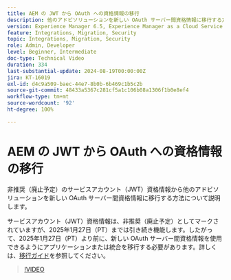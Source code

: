 ```yaml
---
title: AEM の JWT から OAuth への資格情報の移行
description: 他のアドビソリューションを新しい OAuth サーバー間資格情報に移行する方法について説明します。
version: Experience Manager 6.5, Experience Manager as a Cloud Service
feature: Integrations, Migration, Security
topic: Integrations, Migration, Security
role: Admin, Developer
level: Beginner, Intermediate
doc-type: Technical Video
duration: 334
last-substantial-update: 2024-08-19T00:00:00Z
jira: KT-16019
exl-id: d4c9a509-baec-44e7-8b0b-6b469c1b5c2b
source-git-commit: 48433a5367c281cf5a1c106b08a1306f1b0e8ef4
workflow-type: tm+mt
source-wordcount: '92'
ht-degree: 100%

---
```


# AEM の JWT から OAuth への資格情報の移行

非推奨（廃止予定）のサービスアカウント（JWT）資格情報から他のアドビソリューションを新しい OAuth サーバー間資格情報に移行する方法について説明します。

サービスアカウント（JWT）資格情報は、非推奨（廃止予定）としてマークされていますが、2025年1月27日（PT）までは引き続き機能します。したがって、2025年1月27日（PT）より前に、新しい OAuth サーバー間資格情報を使用できるようにアプリケーションまたは統合を移行する必要があります。詳しくは、[移行ガイド](https://developer.adobe.com/developer-console/docs/guides/authentication/ServerToServerAuthentication/migration/)を参照してください。


>[!VIDEO](https://video.tv.adobe.com/v/3432960/?learn=on)
